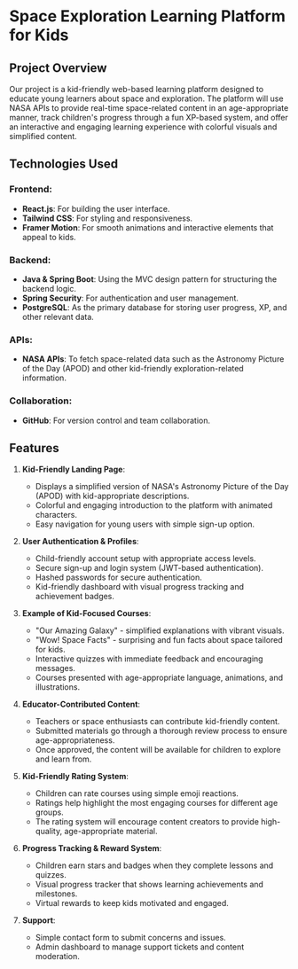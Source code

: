 # Space Exploration Learning Platform for Kids
## Project Overview
Our project is a kid-friendly web-based learning platform designed to educate young learners about space and exploration. The platform will use NASA APIs to provide real-time space-related content in an age-appropriate manner, track children's progress through a fun XP-based system, and offer an interactive and engaging learning experience with colorful visuals and simplified content.

## Technologies Used
### Frontend:
- **React.js**: For building the user interface.
- **Tailwind CSS**: For styling and responsiveness.
- **Framer Motion**: For smooth animations and interactive elements that appeal to kids.

### Backend:
- **Java & Spring Boot**: Using the MVC design pattern for structuring the backend logic.
- **Spring Security**: For authentication and user management.
- **PostgreSQL**: As the primary database for storing user progress, XP, and other relevant data.

### APIs:
- **NASA APIs**: To fetch space-related data such as the Astronomy Picture of the Day (APOD) and other kid-friendly exploration-related information.

### Collaboration:
- **GitHub**: For version control and team collaboration.

## Features
1. **Kid-Friendly Landing Page**:
    - Displays a simplified version of NASA's Astronomy Picture of the Day (APOD) with kid-appropriate descriptions.
    - Colorful and engaging introduction to the platform with animated characters.
    - Easy navigation for young users with simple sign-up option.

2. **User Authentication & Profiles**:
    - Child-friendly account setup with appropriate access levels.
    - Secure sign-up and login system (JWT-based authentication).
    - Hashed passwords for secure authentication.
    - Kid-friendly dashboard with visual progress tracking and achievement badges.

3. **Example of Kid-Focused Courses**:
    - "Our Amazing Galaxy" - simplified explanations with vibrant visuals.
    - "Wow! Space Facts" - surprising and fun facts about space tailored for kids.
    - Interactive quizzes with immediate feedback and encouraging messages.
    - Courses presented with age-appropriate language, animations, and illustrations.

4. **Educator-Contributed Content**:
    - Teachers or space enthusiasts can contribute kid-friendly content.
    - Submitted materials go through a thorough review process to ensure age-appropriateness.
    - Once approved, the content will be available for children to explore and learn from.

5. **Kid-Friendly Rating System**:
    - Children can rate courses using simple emoji reactions.
    - Ratings help highlight the most engaging courses for different age groups.
    - The rating system will encourage content creators to provide high-quality, age-appropriate material.

6. **Progress Tracking & Reward System**:
    - Children earn stars and badges when they complete lessons and quizzes.
    - Visual progress tracker that shows learning achievements and milestones.
    - Virtual rewards to keep kids motivated and engaged.

7. **Support**:
    - Simple contact form to submit concerns and issues.
    - Admin dashboard to manage support tickets and content moderation.